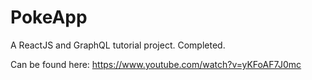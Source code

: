 # PokeApp
A ReactJS and GraphQL tutorial project. Completed.

Can be found here: https://www.youtube.com/watch?v=yKFoAF7J0mc
